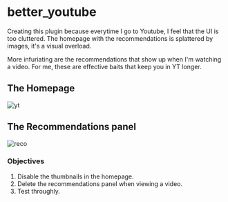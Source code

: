 # better_youtube
Creating this plugin because everytime I go to Youtube, I feel that the UI is too cluttered.
The homepage with the recommendations is splattered by images, it's a visual overload.

More infuriating are the recommendations that show up when I'm watching a video. For me, these are effective baits that keep you in YT longer.

## The Homepage

![yt](https://user-images.githubusercontent.com/87677429/209131789-4ae22559-ff23-4c81-b0a9-16021e4bcb63.png)

## The Recommendations panel

![reco](https://user-images.githubusercontent.com/87677429/209132207-65fc1243-2c23-4b67-b98b-b5f591976af4.png)

### Objectives
1. Disable the thumbnails in the homepage.
2. Delete the recommendations panel when viewing a video.
3. Test throughly.
